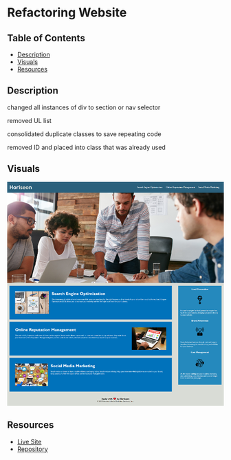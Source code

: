 # Refactoring Website

## Table of Contents
- [Description](#description)
- [Visuals](Visuals)
- [Resources](Resources)

## Description

changed all instances of div to section or nav selector

removed UL list

consolidated duplicate classes to save repeating code

removed ID and placed into class that was already used



## Visuals
![Horiseon](./assets/images/Horiseon%20_%20Search%20Engine%20Optimization.png)
## Resources
- [Live Site](https://sdivachuk.github.io/seo-refactor)
- [Repository](https://github.com/sdivachuk/seo-refactor)
